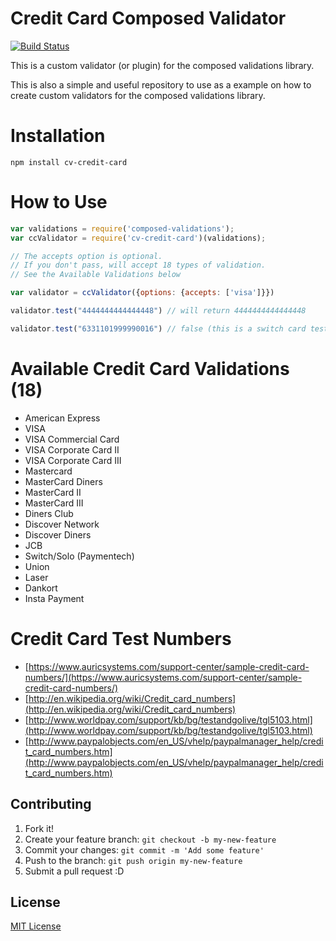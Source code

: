 Credit Card Composed Validator
==============================

[![Build Status](https://drone.io/github.com/djalmaaraujo/credit-card-composed-validator/status.png)](https://drone.io/github.com/djalmaaraujo/credit-card-composed-validator/latest)

This is a custom validator (or plugin) for the composed validations library.

This is also a simple and useful repository to use as a example on how to create custom validators for the composed validations library.

# Installation
```
npm install cv-credit-card
```

# How to Use
```javascript
var validations = require('composed-validations');
var ccValidator = require('cv-credit-card')(validations);

// The accepts option is optional.
// If you don't pass, will accept 18 types of validation.
// See the Available Validations below

var validator = ccValidator({options: {accepts: ['visa']}})

validator.test("4444444444444448") // will return 4444444444444448

validator.test("6331101999990016") // false (this is a switch card test number)

```

# Available Credit Card Validations (18)
* American Express
* VISA
* VISA Commercial Card
* VISA Corporate Card II
* VISA Corporate Card III
* Mastercard
* MasterCard Diners
* MasterCard II
* MasterCard III
* Diners Club
* Discover Network
* Discover Diners
* JCB
* Switch/Solo (Paymentech)
* Union
* Laser
* Dankort
* Insta Payment

# Credit Card Test Numbers
* [https://www.auricsystems.com/support-center/sample-credit-card-numbers/](https://www.auricsystems.com/support-center/sample-credit-card-numbers/)
* [http://en.wikipedia.org/wiki/Credit_card_numbers](http://en.wikipedia.org/wiki/Credit_card_numbers)
* [http://www.worldpay.com/support/kb/bg/testandgolive/tgl5103.html](http://www.worldpay.com/support/kb/bg/testandgolive/tgl5103.html)
* [http://www.paypalobjects.com/en_US/vhelp/paypalmanager_help/credit_card_numbers.htm](http://www.paypalobjects.com/en_US/vhelp/paypalmanager_help/credit_card_numbers.htm)


## Contributing

1. Fork it!
2. Create your feature branch: `git checkout -b my-new-feature`
3. Commit your changes: `git commit -m 'Add some feature'`
4. Push to the branch: `git push origin my-new-feature`
5. Submit a pull request :D

## License

[MIT License](http://djalmaaraujo.mit-license.org)
